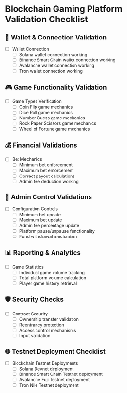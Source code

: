 # Blockchain Gaming Platform Validation Checklist

## 🔐 Wallet & Connection Validation
- [ ] Wallet Connection
  - [ ] Solana wallet connection working
  - [ ] Binance Smart Chain wallet connection working
  - [ ] Avalanche wallet connection working
  - [ ] Tron wallet connection working

## 🎮 Game Functionality Validation
- [ ] Game Types Verification
  - [ ] Coin Flip game mechanics
  - [ ] Dice Roll game mechanics
  - [ ] Number Guess game mechanics
  - [ ] Rock Paper Scissors game mechanics
  - [ ] Wheel of Fortune game mechanics

## 💰 Financial Validations
- [ ] Bet Mechanics
  - [ ] Minimum bet enforcement
  - [ ] Maximum bet enforcement
  - [ ] Correct payout calculations
  - [ ] Admin fee deduction working

## 👑 Admin Control Validations
- [ ] Configuration Controls
  - [ ] Minimum bet update
  - [ ] Maximum bet update
  - [ ] Admin fee percentage update
  - [ ] Platform pause/unpause functionality
  - [ ] Fund withdrawal mechanism

## 📊 Reporting & Analytics
- [ ] Game Statistics
  - [ ] Individual game volume tracking
  - [ ] Total platform volume calculation
  - [ ] Player game history retrieval

## 🛡️ Security Checks
- [ ] Contract Security
  - [ ] Ownership transfer validation
  - [ ] Reentrancy protection
  - [ ] Access control mechanisms
  - [ ] Input validation

## 🌐 Testnet Deployment Checklist
- [ ] Blockchain Testnet Deployments
  - [ ] Solana Devnet deployment
  - [ ] Binance Smart Chain Testnet deployment
  - [ ] Avalanche Fuji Testnet deployment
  - [ ] Tron Nile Testnet deployment
